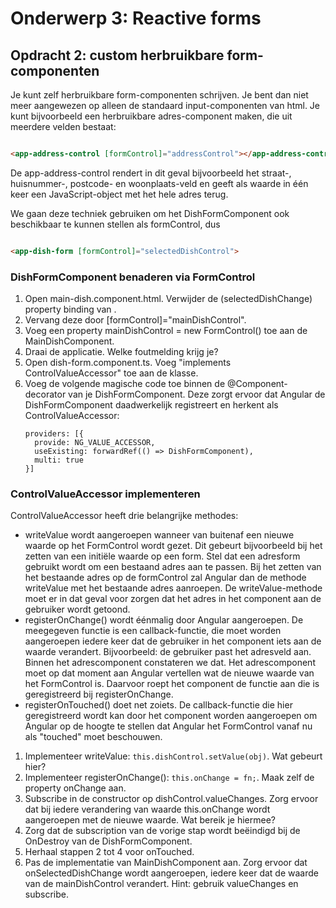 # Onderwerp 3: Reactive forms

## Opdracht 2: custom herbruikbare form-componenten

Je kunt zelf herbruikbare form-componenten schrijven. Je bent dan niet meer aangewezen op alleen de standaard
input-componenten van html. Je kunt bijvoorbeeld een herbruikbare adres-component maken, die uit meerdere velden
bestaat:

```html

<app-address-control [formControl]="addressControl"></app-address-control>
```

De app-address-control rendert in dit geval bijvoorbeeld het straat-, huisnummer-, postcode- en woonplaats-veld en geeft
als waarde in één keer een JavaScript-object met het hele adres terug.

We gaan deze techniek gebruiken om het DishFormComponent ook beschikbaar te kunnen stellen als formControl, dus

```html

<app-dish-form [formControl]="selectedDishControl">
```

### DishFormComponent benaderen via FormControl

1. Open main-dish.component.html. Verwijder de (selectedDishChange) property binding van <app-dish-form>.
2. Vervang deze door \[formControl]="mainDishControl".
3. Voeg een property mainDishControl = new FormControl() toe aan de MainDishComponent.
4. Draai de applicatie. Welke foutmelding krijg je?
5. Open dish-form.component.ts. Voeg "implements ControlValueAccessor" toe aan de klasse.
6. Voeg de volgende magische code toe binnen de @Component-decorator van je DishFormComponent. Deze zorgt ervoor dat
   Angular de DishFormComponent daadwerkelijk registreert en herkent als ControlValueAccessor:
   ```
   providers: [{
     provide: NG_VALUE_ACCESSOR,
     useExisting: forwardRef(() => DishFormComponent),
     multi: true
   }]
   ```

### ControlValueAccessor implementeren

ControlValueAccessor heeft drie belangrijke methodes:

- writeValue wordt aangeroepen wanneer van buitenaf een nieuwe waarde op het FormControl wordt gezet. Dit gebeurt
  bijvoorbeeld bij het zetten van een initiële waarde op een form. Stel dat een adresform gebruikt wordt om een bestaand
  adres aan te passen. Bij het zetten van het bestaande adres op de formControl zal Angular dan de methode writeValue
  met het bestaande adres aanroepen. De writeValue-methode moet er in dat geval voor zorgen dat het adres in het
  component aan de gebruiker wordt getoond.
- registerOnChange() wordt éénmalig door Angular aangeroepen. De meegegeven functie is een callback-functie, die moet
  worden aangeroepen iedere keer dat de gebruiker in het component iets aan de waarde verandert. Bijvoorbeeld:
  de gebruiker past het adresveld aan. Binnen het adrescomponent constateren we dat. Het adrescomponent moet op dat
  moment aan Angular vertellen wat de nieuwe waarde van het FormControl is. Daarvoor roept het component de functie aan
  die is geregistreerd bij registerOnChange.
- registerOnTouched() doet net zoiets. De callback-functie die hier geregistreerd wordt kan door het component worden
  aangeroepen om Angular op de hoogte te stellen dat Angular het FormControl vanaf nu als "touched" moet beschouwen.

1. Implementeer writeValue: `this.dishControl.setValue(obj)`. Wat gebeurt hier?
2. Implementeer registerOnChange(): `this.onChange = fn;`. Maak zelf de property onChange aan.
3. Subscribe in de constructor op dishControl.valueChanges. Zorg ervoor dat bij iedere verandering van waarde
   this.onChange wordt aangeroepen met de nieuwe waarde. Wat bereik je hiermee?
4. Zorg dat de subscription van de vorige stap wordt beëindigd bij de OnDestroy van de DishFormComponent.
5. Herhaal stappen 2 tot 4 voor onTouched.
6. Pas de implementatie van MainDishComponent aan. Zorg ervoor dat onSelectedDishChange wordt aangeroepen, iedere keer
   dat de waarde van de mainDishControl verandert. Hint: gebruik valueChanges en subscribe.
